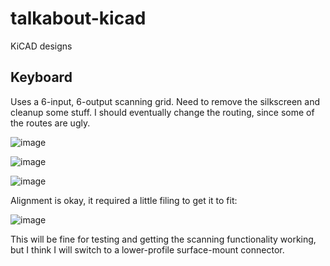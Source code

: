 # talkabout-kicad
KiCAD designs

## Keyboard

Uses a 6-input, 6-output scanning grid. Need to remove the silkscreen and cleanup some stuff. I should eventually change the routing, since some of the routes are ugly.

![image](https://user-images.githubusercontent.com/4730591/191797245-9e26b415-4ea9-471c-8ffa-f154d8fdabac.png)

![image](https://user-images.githubusercontent.com/4730591/191797388-e1105f9d-b6f6-475b-b49c-5bf207a130f2.png)

![image](https://user-images.githubusercontent.com/4730591/191797484-526278d2-fd75-4a30-a8be-f4f5b01cf4ff.png)

Alignment is okay, it required a little filing to get it to fit:

![image](https://user-images.githubusercontent.com/4730591/193703465-4e4c9d88-7d91-4142-a117-cd7cca7e943b.png)

This will be fine for testing and getting the scanning functionality working, but I think I will switch to a lower-profile surface-mount connector.
